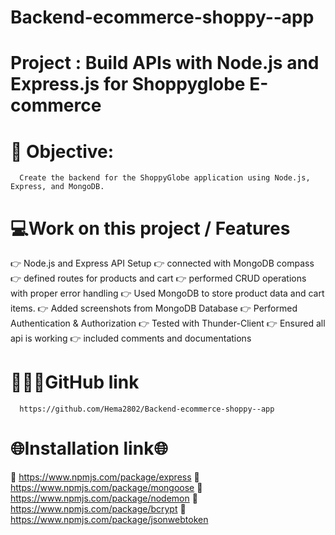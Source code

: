 # Backend-ecommerce-shoppy--app
# Project :  Build APIs with Node.js and Express.js for Shoppyglobe E-commerce
# 🎯 Objective: 
      Create the backend for the ShoppyGlobe application using Node.js, Express, and MongoDB.
# 💻Work on this project / Features
👉  Node.js and Express API Setup
👉  connected with MongoDB compass
👉  defined routes for products and cart
👉  performed CRUD operations with proper error handling
👉 Used MongoDB to store product data and cart items.
👉  Added screenshots from MongoDB Database
👉   Performed  Authentication & Authorization
👉   Tested with Thunder-Client
👉   Ensured all api is working
👉   included comments and documentations

# 🚀🚀🚀GitHub link
      https://github.com/Hema2802/Backend-ecommerce-shoppy--app

# 🌐Installation link🌐
🔗 https://www.npmjs.com/package/express
🔗 https://www.npmjs.com/package/mongoose
🔗 https://www.npmjs.com/package/nodemon
🔗 https://www.npmjs.com/package/bcrypt
🔗 https://www.npmjs.com/package/jsonwebtoken
